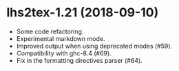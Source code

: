 # lhs2tex-1.21 (2018-09-10)

- Some code refactoring.
- Experimental markdown mode.
- Improved output when using deprecated modes (#59).
- Compatibility with ghc-8.4 (#69).
- Fix in the formatting directives parser (#64).

